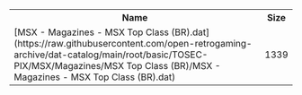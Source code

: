 <table>
<tr><th>Name</th><th>Size</th></tr>
<tr><td>
[MSX - Magazines - MSX Top Class (BR).dat](https://raw.githubusercontent.com/open-retrogaming-archive/dat-catalog/main/root/basic/TOSEC-PIX/MSX/Magazines/MSX Top Class (BR)/MSX - Magazines - MSX Top Class (BR).dat)
</td><td>1339</td></tr>
</table>
